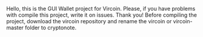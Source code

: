 Hello, this is the GUI Wallet project for Vircoin.
Please, if you have problems with compile this project, write it on issues.
Thank you!
Before compiling the project, download the vircoin repository and rename the vircoin or vircoin-master folder to cryptonote.
